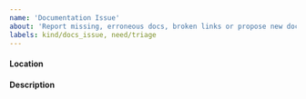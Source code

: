 ```yaml
---
name: 'Documentation Issue'
about: 'Report missing, erroneous docs, broken links or propose new docs'
labels: kind/docs_issue, need/triage
---
```


#### Location

<!-- In the case of missing/erroneous documentation, where is the error? If possible, a link/URL would be great! -->

#### Description

<!-- Describe the documentation issue. -->
